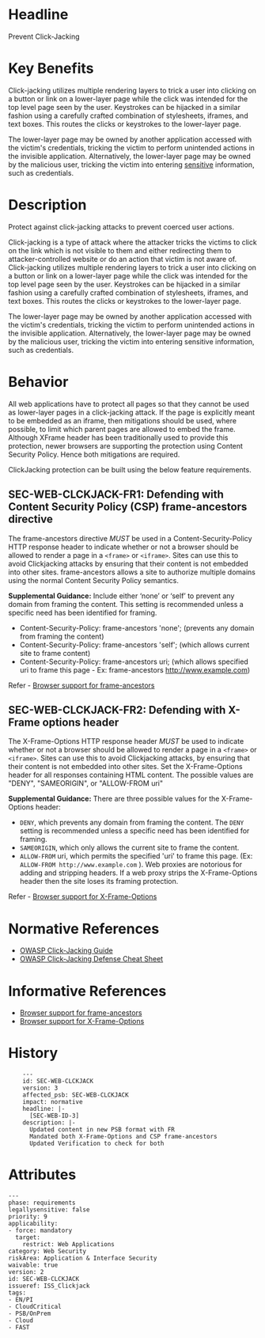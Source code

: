 # Headline

Prevent Click-Jacking

# Key Benefits

Click-jacking utilizes multiple rendering layers to trick a user into
clicking on a button or link on a lower-layer page while the click was
intended for the top level page seen by the user. Keystrokes can be
hijacked in a similar fashion using a carefully crafted combination of
stylesheets, iframes, and text boxes. This routes the clicks or
keystrokes to the lower-layer page.

The lower-layer page may be owned by another application accessed with
the victim's credentials, tricking the victim to perform unintended
actions in the invisible application. Alternatively, the lower-layer
page may be owned by the malicious user, tricking the victim into
entering [sensitive](#DEF_Sensitive) information, such as credentials.

# Description

Protect against click-jacking attacks to prevent coerced user actions.

Click-jacking is a type of attack where the attacker tricks the victims
to click on the link which is not visible to them and either redirecting
them to attacker-controlled website or do an action that victim is not
aware of. Click-jacking utilizes multiple rendering layers to trick a user into
clicking on a button or link on a lower-layer page while the click was
intended for the top level page seen by the user. Keystrokes can be
hijacked in a similar fashion using a carefully crafted combination of
stylesheets, iframes, and text boxes. This routes the clicks or
keystrokes to the lower-layer page.

The lower-layer page may be owned by another application accessed with
the victim's credentials, tricking the victim to perform unintended
actions in the invisible application. Alternatively, the lower-layer
page may be owned by the malicious user, tricking the victim into
entering sensitive information, such as credentials.

# Behavior

All web applications have to protect all pages so that they cannot be used
as lower-layer pages in a click-jacking attack. If the page is
explicitly meant to be embedded as an iframe, then mitigations should be
used, where possible, to limit which parent pages are allowed to embed the frame.
Although XFrame header has been traditionally used to provide this protection,
newer browsers are supporting the protection using Content Security Policy.
Hence both mitigations are required.

ClickJacking protection can be built using the below feature requirements.

## SEC-WEB-CLCKJACK-FR1: Defending with Content Security Policy (CSP) frame-ancestors directive

The frame-ancestors directive _MUST_ be used in a Content-Security-Policy HTTP response header to indicate whether or not a browser should be allowed to render a page in a `<frame>` or `<iframe>`. Sites can use this to avoid Clickjacking attacks by ensuring that their content is not embedded into other sites.
frame-ancestors allows a site to authorize multiple domains using the normal Content Security Policy semantics.
    
**Supplemental Guidance:** Include either ‘none’ or ‘self’ to prevent any domain from framing the content. This setting is recommended unless a specific need has been identified for framing.

- Content-Security-Policy: frame-ancestors 'none'; (prevents any domain from framing the content)
- Content-Security-Policy: frame-ancestors 'self'; (which allows current site to frame content)
- Content-Security-Policy: frame-ancestors uri; (which allows
specified uri to frame this page - Ex: frame-ancestors http://www.example.com)

Refer - [Browser support for frame-ancestors](https://developer.mozilla.org/en-US/docs/Web/HTTP/Headers/Content-Security-Policy/frame-ancestors)

## SEC-WEB-CLCKJACK-FR2: Defending with X-Frame options header

The X-Frame-Options HTTP response header _MUST_ be used to indicate whether or not a browser should be allowed to render a page in a `<frame>` or `<iframe>`. Sites can use this to avoid Clickjacking attacks, by ensuring that their content is not embedded into other sites. Set the X-Frame-Options header for all responses containing HTML content. The possible values are "DENY", "SAMEORIGIN", or "ALLOW-FROM uri"
    
**Supplemental Guidance:** There are three possible values for the X-Frame-Options header:

- `DENY`, which prevents any domain from framing the content. The `DENY` setting is recommended unless a specific need has been identified for framing.
- `SAMEORIGIN`, which only allows the current site to frame the content.
- `ALLOW-FROM` uri, which permits the specified 'uri' to frame this page. (Ex: `ALLOW-FROM http://www.example.com` ).
Web proxies are notorious for adding and stripping headers. If a web proxy strips the X-Frame-Options header then the site loses its framing protection.

Refer - [Browser support for X-Frame-Options](https://caniuse.com/?search=X-Frame-Options)

# Normative References

- [OWASP Click-Jacking Guide](https://www.owasp.org/index.php/Clickjacking)
- [OWASP Click-Jacking Defense Cheat Sheet](https://www.owasp.org/index.php/Clickjacking_Defense_Cheat_Sheet)

# Informative References

* [Browser support for frame-ancestors](https://developer.mozilla.org/en-US/docs/Web/HTTP/Headers/Content-Security-Policy/frame-ancestors)
* [Browser support for X-Frame-Options](https://caniuse.com/?search=X-Frame-Options)

# History

```
    ---
    id: SEC-WEB-CLCKJACK
    version: 3
    affected_psb: SEC-WEB-CLCKJACK
    impact: normative
    headline: |-
      [SEC-WEB-ID-3]
    description: |-
      Updated content in new PSB format with FR
      Mandated both X-Frame-Options and CSP frame-ancestors
      Updated Verification to check for both
```

# Attributes

    ---
    phase: requirements
    legallysensitive: false
    priority: 9
    applicability:
    - force: mandatory
      target:
        restrict: Web Applications
    category: Web Security
    riskArea: Application & Interface Security
    waivable: true
    version: 2
    id: SEC-WEB-CLCKJACK
    issueref: ISS_Clickjack
    tags:
    - EN/PI
    - CloudCritical
    - PSB/OnPrem
    - Cloud
    - FAST
